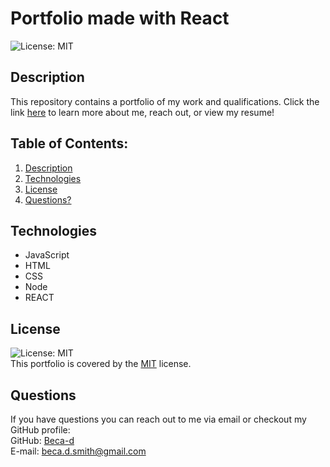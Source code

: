 # Portfolio made with React     
![License: MIT](https://img.shields.io/badge/License-MIT-yellow.svg)

## Description

This repository contains a portfolio of my work and qualifications. Click the link [here]() to learn more about me, reach out, or view my resume!

## Table of Contents:
1. [Description](#description) 
2. [Technologies](#technologies)
3. [License](#license)
4. [Questions?](#questions)

## Technologies
- JavaScript
- HTML
- CSS
- Node
- REACT

## License
![License: MIT](https://img.shields.io/badge/License-MIT-yellow.svg)
<br />
This portfolio is covered by the [MIT](https://choosealicense.com/licenses/) license.

## Questions
If you have questions you can reach out to me via email or checkout my GitHub profile:
<br>
GitHub: [Beca-d](https://github.com/beca-d)<br>
E-mail: <beca.d.smith@gmail.com>